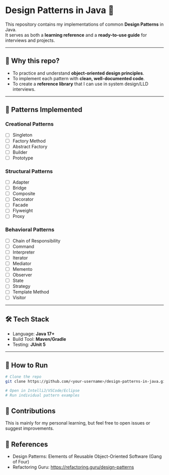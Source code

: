 # Design Patterns in Java 🚀

This repository contains my implementations of common **Design Patterns** in Java.  
It serves as both a **learning reference** and a **ready-to-use guide** for interviews and projects.

---

## 📌 Why this repo?
- To practice and understand **object-oriented design principles**.
- To implement each pattern with **clean, well-documented code**.
- To create a **reference library** that I can use in system design/LLD interviews.

---

## 📂 Patterns Implemented

### Creational Patterns
- [ ] Singleton
- [ ] Factory Method
- [ ] Abstract Factory
- [ ] Builder
- [ ] Prototype

### Structural Patterns
- [ ] Adapter
- [ ] Bridge
- [ ] Composite
- [ ] Decorator
- [ ] Facade
- [ ] Flyweight
- [ ] Proxy

### Behavioral Patterns
- [ ] Chain of Responsibility
- [ ] Command
- [ ] Interpreter
- [ ] Iterator
- [ ] Mediator
- [ ] Memento
- [ ] Observer
- [ ] State
- [ ] Strategy
- [ ] Template Method
- [ ] Visitor

---

## 🛠️ Tech Stack
- Language: **Java 17+**
- Build Tool: **Maven/Gradle**
- Testing: **JUnit 5**

---

## 📖 How to Run
```bash
# Clone the repo
git clone https://github.com/<your-username>/design-patterns-in-java.git

# Open in IntelliJ/VSCode/Eclipse
# Run individual pattern examples
```

## 🤝 Contributions

This is mainly for my personal learning, but feel free to open issues or suggest improvements.

## 📜 References

- Design Patterns: Elements of Reusable Object-Oriented Software (Gang of Four)
- Refactoring Guru: https://refactoring.guru/design-patterns